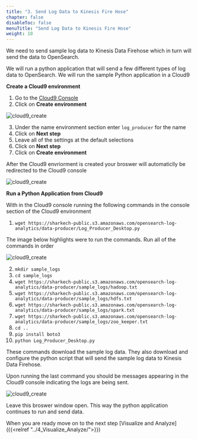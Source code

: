 ```yaml
---
title: "3. Send Log Data to Kinesis Fire Hose"
chapter: false
disableToc: false
menuTitle: "Send Log Data to Kinesis Fire Hose"
weight: 10
---
```


We need to send sample log data to Kinesis Data Firehose which in turn will send the data to OpenSearch. 

We will run a python application that will send a few different types of log data to OpenSearch. We will run the sample Python application in a Cloud9 

**Create a Cloud9 environment**
1. Go to the [Cloud9 Console](https://console.aws.amazon.com/cloud9/home)
2. Click on **Create environment**

![cloud9_create](/images/open-search-log-analytics/cloud9_1.PNG)

3. Under the name environment section enter ```log_producer``` for the name
4. Click on **Next step**
5. Leave all of the settings at the default selections
6. Click on **Next step**
7. Click on **Create environment**

After the Cloud9 envriorment is created your broswer will automaticlly be redirected to the Cloud9 console

![cloud9_create](/images/open-search-log-analytics/cloud9_2.PNG)

**Run a Python Application from Cloud9**

With in the Cloud9 console running the following commands in the console section of the Cloud9 environment

1. ```wget https://sharkech-public.s3.amazonaws.com/opensearch-log-analytics/data-producer/Log_Producer_Desktop.py```

The image below highlights were to run the commands. Run all of the commands in order

![cloud9_create](/images/open-search-log-analytics/cloud9_4.PNG)

2. ```mkdir sample_logs```
3. ```cd sample_logs```
4. ```wget https://sharkech-public.s3.amazonaws.com/opensearch-log-analytics/data-producer/sample_logs/hadoop.txt```
5. ```wget https://sharkech-public.s3.amazonaws.com/opensearch-log-analytics/data-producer/sample_logs/hdfs.txt```
6. ```wget https://sharkech-public.s3.amazonaws.com/opensearch-log-analytics/data-producer/sample_logs/spark.txt```
7. ```wget https://sharkech-public.s3.amazonaws.com/opensearch-log-analytics/data-producer/sample_logs/zoo_keeper.txt```
8. ```cd ..```
9. ```pip install boto3```
10. ```python Log_Producer_Desktop.py```

These commands download the sample log data. They also download and configure the python script that will send the sample log data to Kinesis Data Firehose. 

Upon running the last command you should be messages appearing in the Cloud9 console indicating the logs are being sent.

![cloud9_create](/images/open-search-log-analytics/cloud9_3.PNG)

Leave this broswer window open. This way the python application continues to run and send data.

When you are ready move on to the next step [Visualize and Analyze]({{<relref "../4_Visualize_Analyze/">}})